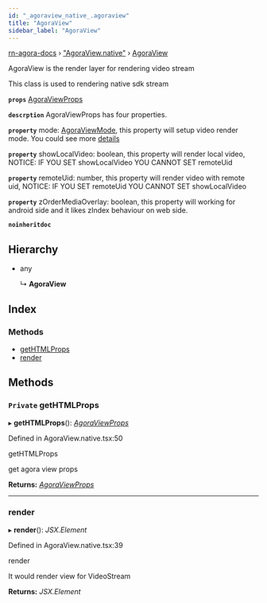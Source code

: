 ```yaml
---
id: "_agoraview_native_.agoraview"
title: "AgoraView"
sidebar_label: "AgoraView"
---
```


[rn-agora-docs](../globals.md) › ["AgoraView.native"](../modules/_agoraview_native_.md) › [AgoraView](_agoraview_native_.agoraview.md)

AgoraView is the render layer for rendering video stream

This class is used to rendering native sdk stream

**`props`** [AgoraViewProps](../interfaces/_types_.agoraviewprops.md)

**`descrption`** AgoraViewProps has four properties.

**`property`** mode: [AgoraViewMode](../enums/_types_.agoraviewmode.md), this property will setup video render mode. You could see more [details](https://docs.agora.io/en/Interactive%20Broadcast/API%20Reference/java/classio_1_1agora_1_1rtc_1_1_rtc_engine.html#ac08882c4d0ec47b329900df169493673)

**`property`** showLocalVideo: boolean, this property will render local video, NOTICE: IF YOU SET showLocalVideo YOU CANNOT SET remoteUid

**`property`** remoteUid: number, this property will render video with remote uid, NOTICE: IF YOU SET remoteUid YOU CANNOT SET showLocalVideo

**`property`** zOrderMediaOverlay: boolean, this property will working for android side and it likes zIndex behaviour on web side.

**`noinheritdoc`** 

## Hierarchy

* any

  ↳ **AgoraView**

## Index

### Methods

* [getHTMLProps](_agoraview_native_.agoraview.md#private-gethtmlprops)
* [render](_agoraview_native_.agoraview.md#render)

## Methods

### `Private` getHTMLProps

▸ **getHTMLProps**(): *[AgoraViewProps](../interfaces/_types_.agoraviewprops.md)*

Defined in AgoraView.native.tsx:50

getHTMLProps

get agora view props

**Returns:** *[AgoraViewProps](../interfaces/_types_.agoraviewprops.md)*

___

###  render

▸ **render**(): *JSX.Element*

Defined in AgoraView.native.tsx:39

render

It would render view for VideoStream

**Returns:** *JSX.Element*
